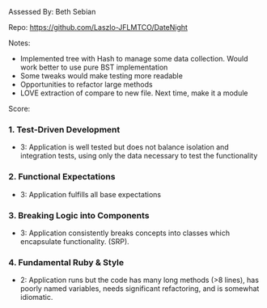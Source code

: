 Assessed By: Beth Sebian

Repo: https://github.com/Laszlo-JFLMTCO/DateNight

Notes:
* Implemented tree with Hash to manage some data collection. Would work better to use pure BST implementation
* Some tweaks would make testing more readable
* Opportunities to refactor large methods
* LOVE extraction of compare to new file. Next time, make it a module

Score:

### 1. Test-Driven Development

* 3: Application is well tested but does not balance isolation and integration tests, using only the data necessary to test the functionality
 
### 2. Functional Expectations

* 3: Application fulfills all base expectations

### 3. Breaking Logic into Components

* 3: Application consistently breaks concepts into classes which encapsulate functionality. (SRP).

### 4. Fundamental Ruby & Style

* 2:  Application runs but the code has many long methods (>8 lines), has poorly named variables, needs significant refactoring, and is somewhat idiomatic.
